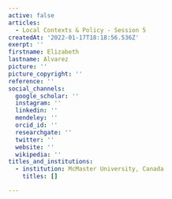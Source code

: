 ```yaml
---
active: false
articles:
  - Local Contexts & Policy - Session 5
createdAt: '2022-01-17T18:18:56.536Z'
exerpt: ''
firstname: Elizabeth
lastname: Alvarez
picture: ''
picture_copyright: ''
reference: ''
social_channels:
  google_scholar: ''
  instagram: ''
  linkedin: ''
  mendeley: ''
  orcid_id: ''
  researchgate: ''
  twitter: ''
  website: ''
  wikipedia: ''
titles_and_institutions:
  - institution: McMaster University, Canada
    titles: []

---
```

